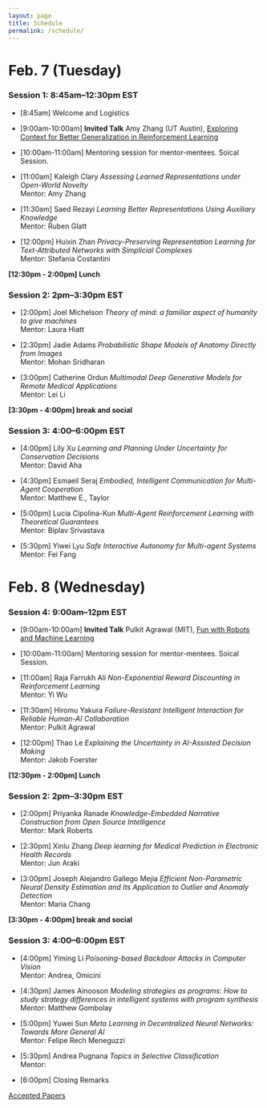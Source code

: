 ```yaml
---
layout: page
title: Schedule
permalink: /schedule/
---
```


# Feb. 7 (Tuesday)

### Session 1: 8:45am–12:30pm EST

- [8:45am] Welcome and Logistics

- [9:00am-10:00am] **Invited Talk** Amy Zhang (UT Austin), [Exploring Context for Better Generalization in Reinforcement Learning](../speakers/amy_zhang)

- [10:00am-11:00am] Mentoring session for mentor-mentees. Soical Session. 

- [11:00am]  Kaleigh Clary *Assessing Learned Representations under Open-World Novelty*\
Mentor: Amy Zhang

- [11:30am] Saed Rezayi *Learning Better Representations Using Auxiliary Knowledge*\
Mentor: Ruben Glatt

- [12:00pm] Huixin Zhan *Privacy-Preserving Representation Learning for Text-Attributed Networks with Simplicial Complexes*\
Mentor: Stefania Costantini
 
**[12:30pm - 2:00pm] Lunch**

### Session 2: 2pm–3:30pm EST

- [2:00pm] Joel Michelson *Theory of mind: a familiar aspect of humanity to give machines*\
Mentor: Laura Hiatt

- [2:30pm] Jadie Adams *Probabilistic Shape Models of Anatomy Directly from Images*\
Mentor: Mohan Sridharan

- [3:00pm] Catherine Ordun *Multimodal Deep Generative Models for Remote Medical Applications*\
Mentor: Lei Li 

**[3:30pm - 4:00pm] break and social**

### Session 3: 4:00–6:00pm EST 

- [4:00pm] Lily Xu *Learning and Planning Under Uncertainty for Conservation Decisions*\
Mentor: David Aha

- [4:30pm] Esmaeil Seraj *Embodied, Intelligent Communication for Multi-Agent Cooperation*\
Mentor: Matthew E., Taylor

- [5:00pm] Lucia Cipolina-Kun *Multi-Agent Reinforcement Learning with Theoretical Guarantees*\
Mentor: Biplav Srivastava 

- [5:30pm] Yiwei Lyu *Safe Interactive Autonomy for Multi-agent Systems*\
Mentor: Fei Fang


# Feb. 8 (Wednesday)

### Session 4: 9:00am–12pm EST

- [9:00am-10:00am] **Invited Talk** Pulkit Agrawal (MIT), [Fun with Robots and Machine Learning](../speakers/pulkit_agrawal)

- [10:00am-11:00am] Mentoring session for mentor-mentees. Soical Session. 

- [11:00am]  Raja Farrukh Ali  *Non-Exponential Reward Discounting in Reinforcement Learning*\
Mentor: Yi Wu

- [11:30am]  Hiromu Yakura *Failure-Resistant Intelligent Interaction for Reliable Human-AI Collaboration*\
Mentor: Pulkit Agrawal

- [12:00pm] Thao Le *Explaining the Uncertainty in AI-Assisted Decision Making*\
Mentor: Jakob Foerster

**[12:30pm - 2:00pm] Lunch**

### Session 2: 2pm–3:30pm EST

- [2:00pm] Priyanka Ranade *Knowledge-Embedded Narrative Construction from Open Source Intelligence*\
Mentor: Mark Roberts

- [2:30pm]  Xinlu Zhang *Deep learning for Medical Prediction in Electronic Health Records*\
Mentor: Jun Araki

- [3:00pm] Joseph Alejandro Gallego Mejia *Efficient Non-Parametric Neural Density Estimation and Its Application to Outlier and Anomaly Detection*\
Mentor: Maria Chang

**[3:30pm - 4:00pm] break and social**

### Session 3: 4:00–6:00pm EST 

- [4:00pm]  Yiming Li *Poisoning-based Backdoor Attacks in Computer Vision* \
Mentor: Andrea, Omicini

- [4:30pm] James Ainooson *Modeling strategies as programs: How to study strategy differences in intelligent systems with program synthesis* \
Mentor: Matthew Gombolay

- [5:00pm] Yuwei Sun *Meta Learning in Decentralized Neural Networks: Towards More General AI*\
Mentor: Felipe Rech Meneguzzi 

- [5:30pm] Andrea Pugnana *Topics in Selective Classification* \
Mentor: 

- [6:00pm] Closing Remarks


[Accepted Papers](../papers)
